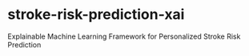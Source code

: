 # stroke-risk-prediction-xai
 Explainable Machine Learning Framework for Personalized Stroke Risk Prediction
